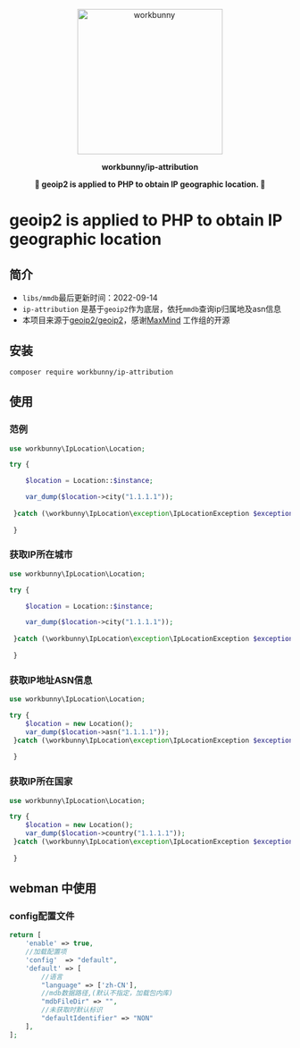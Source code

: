 <p align="center"><img width="260px" src="https://chaz6chez.cn/images/workbunny-logo.png" alt="workbunny"></p>

**<p align="center">workbunny/ip-attribution</p>**

**<p align="center">🐇  geoip2 is applied to PHP to obtain IP geographic location. 🐇</p>**

# geoip2 is applied to PHP to obtain IP geographic location

<div align="center">

[//]: # (    <a href="https://github.com/workbunny/webman-nacos/actions">)

[//]: # (        <img src="https://github.com/workbunny/webman-nacos/actions/workflows/CI.yml/badge.svg" alt="Build Status">)

[//]: # (    </a>)

[//]: # (    <a href="https://github.com/workbunny/webman-nacos/releases">)

[//]: # (        <img alt="Latest Stable Version" src="http://poser.pugx.org/workbunny/webman-nacos/v">)

[//]: # (    </a>)

[//]: # (    <a href="https://github.com/workbunny/webman-nacos/blob/main/composer.json">)

[//]: # (        <img alt="PHP Version Require" src="http://poser.pugx.org/workbunny/webman-nacos/require/php">)

[//]: # (    </a>)

[//]: # (    <a href="https://github.com/workbunny/webman-nacos/blob/main/LICENSE">)

[//]: # (        <img alt="GitHub license" src="http://poser.pugx.org/workbunny/webman-nacos/license">)

[//]: # (    </a>)
</div>


## 简介
- `libs/mmdb`最后更新时间：2022-09-14
- `ip-attribution` 是基于`geoip2`作为底层，依托`mmdb`查询ip归属地及asn信息
- 本项目来源于[geoip2/geoip2](https://github.com/maxmind/GeoIP2-php)，感谢[MaxMind](https://github.com/maxmind) 工作组的开源
## 安装
```shell
composer require workbunny/ip-attribution
```
## 使用

### 范例
```php
use workbunny\IpLocation\Location;

try {

    $location = Location::$instance;

    var_dump($location->city("1.1.1.1"));
    
 }catch (\workbunny\IpLocation\exception\IpLocationException $exception){
 
 }
```
### 获取IP所在城市
```php
use workbunny\IpLocation\Location;

try {

    $location = Location::$instance;

    var_dump($location->city("1.1.1.1"));
    
 }catch (\workbunny\IpLocation\exception\IpLocationException $exception){
 
 }
```
### 获取IP地址ASN信息
```php
use workbunny\IpLocation\Location;

try {
    $location = new Location();
    var_dump($location->asn("1.1.1.1"));
 }catch (\workbunny\IpLocation\exception\IpLocationException $exception){
 
 }
```
### 获取IP所在国家
```php
use workbunny\IpLocation\Location;

try {
    $location = new Location();
    var_dump($location->country("1.1.1.1"));
 }catch (\workbunny\IpLocation\exception\IpLocationException $exception){
 
 }
```



## webman 中使用

### config配置文件
```php
return [
    'enable' => true,
    //加载配置项
    'config'  => "default",
    'default' => [
        //语言
        "language" => ['zh-CN'],
        //mdb数据路径,(默认不指定，加载包内库)
        "mdbFileDir" => "",
        //未获取时默认标识
        "defaultIdentifier" => "NON"
    ],
];

```

